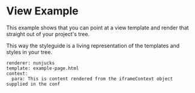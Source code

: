 # View Example

This example shows that you can point at a view template and
render that straight out of your project's tree.

This way the styleguide is a living representation of the templates
and styles in your tree.

``` iframe
renderer: nunjucks
template: example-page.html
context:
  para: This is content rendered from the iframeContext object supplied in the conf
```
